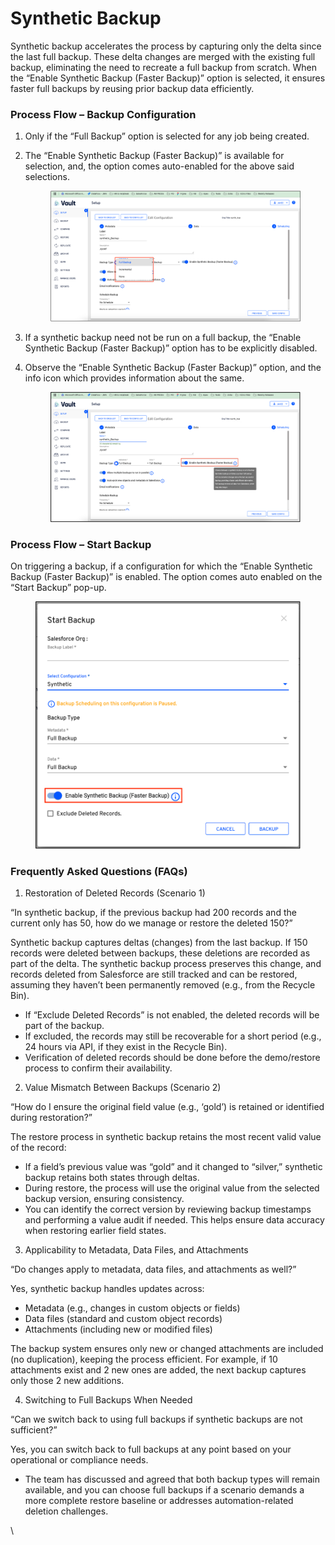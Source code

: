 # Synthetic Backup

Synthetic backup accelerates the process by capturing only the delta since the last full backup. These delta changes are merged with the existing full backup, eliminating the need to recreate a full backup from scratch. When the “Enable Synthetic Backup (Faster Backup)” option is selected, it ensures faster full backups by reusing prior backup data efficiently.

### Process Flow – Backup Configuration

1. Only if the “Full Backup” option is selected for any job being created.
2.  &#x20;The “Enable Synthetic Backup (Faster Backup)” is available for selection, and, the option comes auto-enabled for the above said selections.

    <figure><img src="../../../../.gitbook/assets/image (1) (1) (1) (1) (1) (1) (1) (1) (1) (1) (1) (1) (1) (1) (1) (1) (1) (1) (1) (1) (1) (1).png" alt=""><figcaption></figcaption></figure>
3. If a synthetic backup need not be run on a full backup, the “Enable Synthetic Backup (Faster Backup)” option has to be explicitly disabled.&#x20;
4.  Observe the “Enable Synthetic Backup (Faster Backup)” option, and the info icon which provides information about the same.

    <figure><img src="../../../../.gitbook/assets/image (2) (1) (1) (1) (1) (1) (1) (1) (1) (1) (1) (1) (1) (1) (1) (1).png" alt=""><figcaption></figcaption></figure>

### Process Flow – Start Backup

On triggering a backup, if a configuration for which the “Enable Synthetic Backup (Faster Backup)” is enabled. The option comes auto enabled on the “Start Backup” pop-up.

<figure><img src="../../../../.gitbook/assets/image (3) (1) (1) (1) (1) (1) (1) (1) (1) (1) (1) (1) (1) (1) (1).png" alt=""><figcaption></figcaption></figure>

### Frequently Asked Questions (FAQs)

1. Restoration of Deleted Records (Scenario 1)

“In synthetic backup, if the previous backup had 200 records and the current only has 50, how do we manage or restore the deleted 150?”

Synthetic backup captures deltas (changes) from the last backup. If 150 records were deleted between backups, these deletions are recorded as part of the delta. The synthetic backup process preserves this change, and records deleted from Salesforce are still tracked and can be restored, assuming they haven’t been permanently removed (e.g., from the Recycle Bin).

* If “Exclude Deleted Records” is not enabled, the deleted records will be part of the backup.
* If excluded, the records may still be recoverable for a short period (e.g., 24 hours via API, if they exist in the Recycle Bin).
* Verification of deleted records should be done before the demo/restore process to confirm their availability.



2. Value Mismatch Between Backups (Scenario 2)

“How do I ensure the original field value (e.g., ‘gold’) is retained or identified during restoration?”

The restore process in synthetic backup retains the most recent valid value of the record:

* If a field’s previous value was “gold” and it changed to “silver,” synthetic backup retains both states through deltas.
* During restore, the process will use the original value from the selected backup version, ensuring consistency.
* You can identify the correct version by reviewing backup timestamps and performing a value audit if needed. This helps ensure data accuracy when restoring earlier field states.



3. Applicability to Metadata, Data Files, and Attachments

“Do changes apply to metadata, data files, and attachments as well?”

Yes, synthetic backup handles updates across:

* Metadata (e.g., changes in custom objects or fields)
* Data files (standard and custom object records)
* Attachments (including new or modified files)

The backup system ensures only new or changed attachments are included (no duplication), keeping the process efficient. For example, if 10 attachments exist and 2 new ones are added, the next backup captures only those 2 new additions.



4. Switching to Full Backups When Needed

“Can we switch back to using full backups if synthetic backups are not sufficient?”

Yes, you can switch back to full backups at any point based on your operational or compliance needs.

* The team has discussed and agreed that both backup types will remain available, and you can choose full backups if a scenario demands a more complete restore baseline or addresses automation-related deletion challenges.

\


&#x20;

&#x20;

&#x20;
